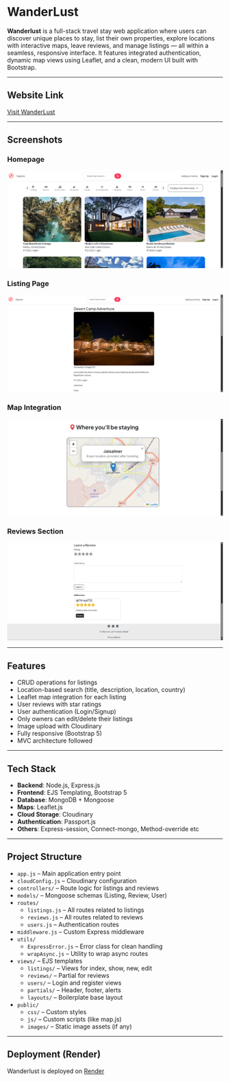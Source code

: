 # WanderLust

**Wanderlust** is a full-stack travel stay web application where users can discover unique places to stay, list their own properties, explore locations with interactive maps, leave reviews, and manage listings — all within a seamless, responsive interface. It features integrated authentication, dynamic map views using Leaflet, and a clean, modern UI built with Bootstrap.

---

## Website Link

[Visit WanderLust](https://wanderlust-l8kk.onrender.com/)  

---

## Screenshots

 ### Homepage
![Homepage](assets/homepage.png)


### Listing Page
![Listing Page](assets/listing-page.png)

### Map Integration
![Map Integration](assets/map.png)

### Reviews Section
![Reviews](assets/reviews.png)

---

## Features

- CRUD operations for listings
- Location-based search (title, description, location, country)
- Leaflet map integration for each listing
- User reviews with star ratings
- User authentication (Login/Signup)
- Only owners can edit/delete their listings
- Image upload with Cloudinary
- Fully responsive (Bootstrap 5)
- MVC architecture followed

---

## Tech Stack

- **Backend**: Node.js, Express.js
- **Frontend**: EJS Templating, Bootstrap 5
- **Database**: MongoDB + Mongoose
- **Maps**: Leaflet.js
- **Cloud Storage**: Cloudinary
- **Authentication**: Passport.js
- **Others**: Express-session, Connect-mongo, Method-override etc

---

 ## Project Structure

- `app.js` – Main application entry point
- `cloudConfig.js` – Cloudinary configuration
- `controllers/` – Route logic for listings and reviews
- `models/` – Mongoose schemas (Listing, Review, User)
- `routes/`
  - `listings.js` – All routes related to listings
  - `reviews.js` – All routes related to reviews
  - `users.js` – Authentication routes
- `middleware.js` – Custom Express middleware
- `utils/`
  - `ExpressError.js` – Error class for clean handling
  - `wrapAsync.js` – Utility to wrap async routes
- `views/` – EJS templates
  - `listings/` – Views for index, show, new, edit
  - `reviews/` – Partial for reviews
  - `users/` – Login and register views
  - `partials/` – Header, footer, alerts
  - `layouts/` – Boilerplate base layout
- `public/`
  - `css/` – Custom styles
  - `js/` – Custom scripts (like map.js)
  - `images/` – Static image assets (if any)


---

## Deployment (Render)

Wanderlust is deployed on [Render](https://render.com)
